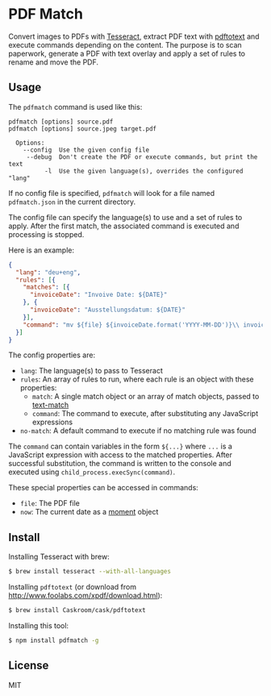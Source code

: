 # PDF Match

Convert images to PDFs with [Tesseract][1], extract PDF text with
[pdftotext][2] and execute commands depending on the content. The purpose is to
scan paperwork, generate a PDF with text overlay and apply a set of rules to
rename and move the PDF.

## Usage

The `pdfmatch` command is used like this:

```
pdfmatch [options] source.pdf
pdfmatch [options] source.jpeg target.pdf

  Options:
    --config  Use the given config file
     --debug  Don't create the PDF or execute commands, but print the text
          -l  Use the given language(s), overrides the configured "lang"
```

If no config file is specified, `pdfmatch` will look for a file named
`pdfmatch.json` in the current directory.

The config file can specify the language(s) to use and a set of rules to apply.
After the first match, the associated command is executed and processing is
stopped.

Here is an example:

```json
{
  "lang": "deu+eng",
  "rules": [{
    "matches": [{
      "invoiceDate": "Invoive Date: ${DATE}"
    }, {
      "invoiceDate": "Ausstellungsdatum: ${DATE}"
    }],
    "command": "mv ${file} ${invoiceDate.format('YYYY-MM-DD')}\\ invoice.pdf"
  }]
}
```

The config properties are:

- `lang`: The language(s) to pass to Tesseract
- `rules`: An array of rules to run, where each rule is an object with these
  properties:
    - `match`: A single match object or an array of match objects, passed to
      [text-match][3]
    - `command`: The command to execute, after substituting any JavaScript
      expressions
- `no-match`: A default command to execute if no matching rule was found

The `command` can contain variables in the form `${...}` where `...` is a
JavaScript expression with access to the matched properties. After successful
substitution, the command is written to the console and executed using
`child_process.execSync(command)`.

These special properties can be accessed in commands:

- `file`: The PDF file
- `now`: The current date as a [moment][4] object

## Install

Installing Tesseract with brew:

```bash
$ brew install tesseract --with-all-languages
```

Installing `pdftotext` (or download from
<http://www.foolabs.com/xpdf/download.html>):

```bash
$ brew install Caskroom/cask/pdftotext
```

Installing this tool:

```bash
$ npm install pdfmatch -g
```

## License

MIT

[1]: https://github.com/tesseract-ocr/tesseract
[2]: http://www.foolabs.com/xpdf/home.html
[3]: https://github.com/mantoni/text-match.js
[4]: http://momentjs.com
